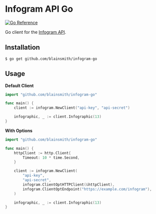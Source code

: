 # Infogram API Go

[![Go Reference](https://pkg.go.dev/badge/github.com/blainsmith/infogram-go.svg)](https://pkg.go.dev/github.com/blainsmith/infogram-go)

Go client for the [Infogram API](https://developers.infogr.am/rest/).

## Installation

```
$ go get github.com/blainsmith/infogram-go
```

## Usage

**Default Client**
```go
import "github.com/blainsmith/infogram-go"

func main() {
    client := infogram.NewClient("api-key", "api-secret")

    infographic, _ := client.Infographic(13)
}
```

**With Options**
```go
import "github.com/blainsmith/infogram-go"

func main() {
    httpClient := http.Client{
        Timeout: 10 * time.Second,
    }

    client := infogram.NewClient(
        "api-key",
        "api-secret",
        infogram.ClientOptHTTPClient(&httpClient),
        infogram.ClientOptEndpoint("https://example.com/infogram"),
    )

    infographic, _ := client.Infographic(13)
}
```